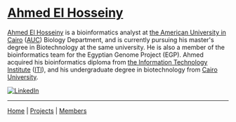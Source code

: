 # [Ahmed El Hosseiny](https://github.com/ahmedelhosseiny)


[Ahmed El Hosseiny](https://scholar.google.com/citations?user=VmsV9r8AAAAJ&hl=en) is a bioinformatics analyst at [the American University in Cairo](https://www.aucegypt.edu/) ([AUC](https://www.aucegypt.edu/)) Biology Department, and is currently pursuing his master's degree in Biotechnology at the same university. He is also a member of the bioinformatics team for the Egyptian Genome Project (EGP). Ahmed acquired his bioinformatics diploma from [the Information Technology Institute](https://www.iti.gov.eg/) ([ITI](https://www.iti.gov.eg/)), and his undergraduate degree in biotechnology from [Cairo University](https://cu.edu.eg/).

[![LinkedIn](https://www.shareicon.net/data/32x32/2017/02/15/879213_media_512x512.png)](https://www.linkedin.com/in/ahmdabdelrhman/)

<!--[![Github](https://www.shareicon.net/data/32x32/2017/02/15/879217_media_512x512.png)](https://github.com/ahmedelhosseiny)
[![Twitter](https://www.shareicon.net/data/32x32/2017/02/15/879206_media_512x512.png)](https://twitter.com/AhmdAbdelrhman) 
[![Facebook](https://www.shareicon.net/data/32x32/2017/02/15/879219_media_512x512.png)](https://www.facebook.com/ahmdabdelrhman/)-->

---
[Home](/) | [Projects](/projects) | [Members](/members)

<!--{% include gtag.js %}-->
